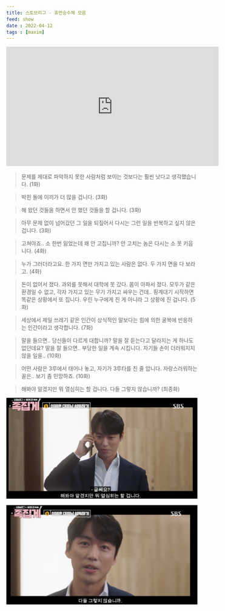 ```yaml
---
title: 스토브리그 - 휴먼승수체 모음
feed: show
date : 2022-04-12
tags : [maxim]
---
```


<iframe width="560" height="315" src="https://www.youtube.com/embed/V8963uVBrE8" title="YouTube video player" frameborder="0" allow="accelerometer; autoplay; clipboard-write; encrypted-media; gyroscope; picture-in-picture" allowfullscreen></iframe>

>문제를 제대로 파악하지 못한 사람처럼 보이는 것보다는 훨씬 낫다고 생각했습니다.
>(1화)
 
>박힌 돌에 이끼가 더 많을 겁니다.
>(3화)

>해 왔던 것들을 하면서 안 했던 것들을 할 겁니다.
>(3화)

>아무 문제 없이 넘어갔던 그 일을 되짚어서 다시는 그런 일을 반복하고 싶지 않은 겁니다.
>(3화)

>고쳐야죠.. 소 한번 잃었는데 왜 안 고칩니까? 안 고치는 놈은 다시는 소 못 키웁니다.
>(4화)

>누가 그러더라고요. 한 가지 면만 가지고 있는 사람은 없다. 두 가지 면을 다 보라고.
>(4화)

>돈이 없어서 졌다. 과외를 못해서 대학에 못 갔다. 몸이 아파서 졌다.
>모두가 같은 환경일 수 없고, 각자 가지고 있는 무기 가지고 싸우는 건데.. 핑계대기 시작하면 똑같은 상황에서 또 집니다.
>우린 누구에게 진 게 아니라 그 상황에 진 겁니다.
>(5화) 

>세상에서 제일 쓰레기 같은 인간이 상식적인 말보다는 힘에 의한 굴복에 반응하는 인간이라고 생각합니다.
>(7화)

>말을 들으면.. 당신들이 다르게 대합니까? 말을 잘 듣는다고 달라지는 게 하나도 없던데요?
>말을 잘 들으면.. 부당한 일을 계속 시킵니다. 자기들 손이 더러워지지 않을 일을..
>(10화)

>어떤 사람은 3루에서 태어나 놓고, 자기가 3루타를 친 줄 압니다.
>자랑스러워하는 꼴은.. 보기 좀 민망하죠.
>(10화)

>해봐야 알겠지만 뭐 열심히는 할 겁니다. 다들 그렇지 않습니까?
>(최종화)

![](/attachments/12320220412.png)

![](/attachments/45e620220412.png)

